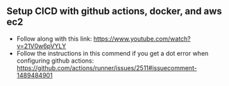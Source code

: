 ## Setup CICD with github actions, docker, and aws ec2
- Follow along with this link: https://www.youtube.com/watch?v=21V0w6pVYLY
- Follow the instructions in this commend if you get a dot error when configuring github actions: https://github.com/actions/runner/issues/2511#issuecomment-1489484901